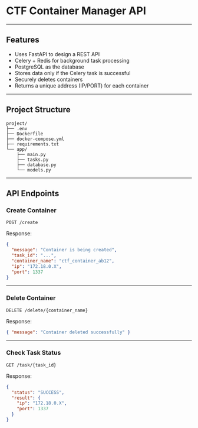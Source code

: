 # CTF Container Manager API

---

## Features

* Uses FastAPI to design a REST API
* Celery + Redis for background task processing
* PostgreSQL as the database
* Stores data only if the Celery task is successful
* Securely deletes containers
* Returns a unique address (IP/PORT) for each container

---

## Project Structure

```
project/
├── .env                    
├── Dockerfile              
├── docker-compose.yml      
├── requirements.txt        
└── app/
    ├── main.py             
    ├── tasks.py            
    ├── database.py         
    └── models.py           
```

---

## API Endpoints

### Create Container

```http
POST /create
```

Response:

```json
{
  "message": "Container is being created",
  "task_id": "...",
  "container_name": "ctf_container_ab12",
  "ip": "172.18.0.X",
  "port": 1337
}
```

---

### Delete Container

```http
DELETE /delete/{container_name}
```

Response:

```json
{ "message": "Container deleted successfully" }
```

---

### Check Task Status

```http
GET /task/{task_id}
```

Response:

```json
{
  "status": "SUCCESS",
  "result": {
    "ip": "172.18.0.X",
    "port": 1337
  }
}
```

